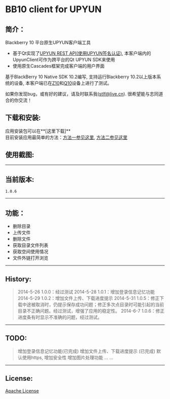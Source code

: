 ﻿**BB10 client for UPYUN**
=========

**简介：**
-
Blackberry 10 平台原生UPYUN客户端工具

  - 基于Qt实现了[UPYUN REST API(使用UPYUN签名认证)], 本客户端内的UpyunClient可作为跨平台的Qt UPYUN SDK来使用
  - 使用原生Cascades框架完成客户端的用户界面

基于BlackBerry 10 Native SDK 10.2编写, 支持运行Blackberry 10.2以上版本系统的设备, 本客户端已在[Z10]和[Q10]设备上进行了测试。

如果你发现bug，或有好的建议，请及时联系我([stlf@live.cn]). 很希望能与志同道合的你交流！

**下载和安装:**
-
应用安装包可以在**[这里下载]**   
目前安装应用最简单的方法：[方法一参见这里],  [方法二参见这里]  

**使用截图:**
-


-------------

**当前版本:**
-
    1.0.6

----
**功能：**
-
- 删除目录
- 上传文件
- 删除文件
- 获取目录文件列表
- 获取空间使用情况
- 文件外链打开浏览

--------

**History:**
-
> 2014-5-26 1.0.0：经过测试
> 2014-5-28 1.0.1：增加登录信息记忆功能
> 2014-5-29 1.0.2：增加文件上传、下载进度提示 
> 2014-5-31 1.0.5：修正下载中途被取消时，仍提示保存成功问题；修正多次点目录时可能引起的当前目录不正确问题。经过测试，增强了应用的稳定性。
> 2014-6-7 1.0.6：修正进度条有时显示不准确的问题，经过测试。

----
**TODO:**
-
> 增加登录信息记忆功能(已完成)
> 增加文件上传、下载进度提示 (已完成)
> 默认使用https, 增加安全性
> 增加图片处理功能
> ... ...

----
**License:**
-
[Apache License]


[UPYUN REST API(使用UPYUN签名认证)]:http://docs.upyun.com/api/#
[Z10]:http://uk.blackberry.com/smartphones/blackberry-z10.html
[Q10]:http://uk.blackberry.com/smartphones/blackberry-q10.html
[stlf@live.cn]:mailto:stlf@live.cn

[方法一参见这里]:http://iiberry.com/thread-26926-1-1.html
[方法二参见这里]:http://iiberry.com/thread-6872-1-1.html
[Apache License]: http://www.apache.org/licenses/

